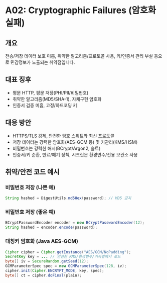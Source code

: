 # A02: Cryptographic Failures (암호화 실패)

## 개요
전송/저장 데이터 보호 미흡, 취약한 알고리즘/프로토콜 사용, 키/인증서 관리 부실 등으로 민감정보가 노출되는 취약점입니다.

## 대표 징후
- 평문 HTTP, 평문 저장(PHI/PII/비밀번호)
- 취약한 알고리즘(MD5/SHA-1), 자체구현 암호화
- 인증서 검증 미흡, 고정/하드코딩 키

## 대응 방안
- HTTPS/TLS 강제, 안전한 암호 스위트와 최신 프로토콜
- 저장 데이터는 강력한 암호화(AES-GCM 등) 및 키관리(KMS/HSM)
- 비밀번호는 강력한 해시(BCrypt/Argon2, 솔트)
- 인증서/키 순환, 만료/폐기 정책, 시크릿은 환경변수/전용 보관소 사용

## 취약/안전 코드 예시
### 비밀번호 저장 (나쁜 예)
```java
String hashed = DigestUtils.md5Hex(password); // MD5 금지
```

### 비밀번호 저장 (좋은 예)
```java
BCryptPasswordEncoder encoder = new BCryptPasswordEncoder(12);
String hashed = encoder.encode(password);
```

### 대칭키 암호화 (Java AES-GCM)
```java
Cipher cipher = Cipher.getInstance("AES/GCM/NoPadding");
SecretKey key = ... // 안전한 KMS/환경변수/키파일에서 로드
byte[] iv = SecureRandom.getSeed(12);
GCMParameterSpec spec = new GCMParameterSpec(128, iv);
cipher.init(Cipher.ENCRYPT_MODE, key, spec);
byte[] ct = cipher.doFinal(plain);
```
